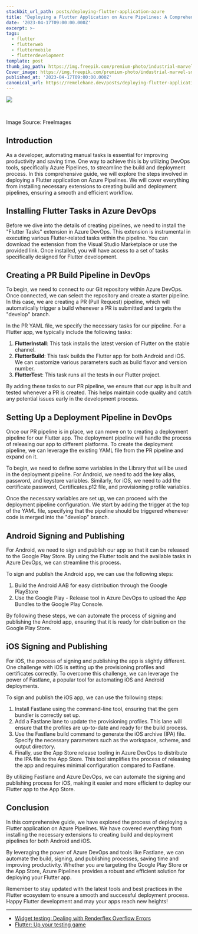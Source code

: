 ```yaml
---
stackbit_url_path: posts/deploying-flutter-application-azure
title: "Deploying a Flutter Application on Azure Pipelines: A Comprehensive Guide"
date: '2023-04-17T09:00:00.000Z'
excerpt: >-
tags:
  - flutter
  - flutterweb
  - fluttermobile
  - flutterdevelopment
template: post
thumb_img_path: https://img.freepik.com/premium-photo/industrial-marvel-smokestacks-pipelines-beneath-azure-skies_153608-19360.jpg
Cover_image: https://img.freepik.com/premium-photo/industrial-marvel-smokestacks-pipelines-beneath-azure-skies_153608-19360.jpg
published_at: '2023-04-17T09:00:00.000Z'
canonical_url: https://remelehane.dev/posts/deploying-flutter-application-azure/
---
```


![](https://img.freepik.com/premium-photo/industrial-marvel-smokestacks-pipelines-beneath-azure-skies_153608-19360.jpg)

‍

Image Source: FreeImages

Introduction
------------

As a developer, automating manual tasks is essential for improving productivity and saving time. One way to achieve this is by utilizing DevOps tools, specifically Azure Pipelines, to streamline the build and deployment process. In this comprehensive guide, we will explore the steps involved in deploying a Flutter application on Azure Pipelines. We will cover everything from installing necessary extensions to creating build and deployment pipelines, ensuring a smooth and efficient workflow.

Installing Flutter Tasks in Azure DevOps
----------------------------------------

Before we dive into the details of creating pipelines, we need to install the "Flutter Tasks" extension in Azure DevOps. This extension is instrumental in executing various Flutter-related tasks within the pipeline. You can download the extension from the Visual Studio Marketplace or use the provided link. Once installed, you will have access to a set of tasks specifically designed for Flutter development.

Creating a PR Build Pipeline in DevOps
--------------------------------------

To begin, we need to connect to our Git repository within Azure DevOps. Once connected, we can select the repository and create a starter pipeline. In this case, we are creating a PR (Pull Request) pipeline, which will automatically trigger a build whenever a PR is submitted and targets the "develop" branch.

In the PR YAML file, we specify the necessary tasks for our pipeline. For a Flutter app, we typically include the following tasks:

1.  **FlutterInstall**: This task installs the latest version of Flutter on the stable channel.
2.  **FlutterBuild**: This task builds the Flutter app for both Android and iOS. We can customize various parameters such as build flavor and version number.
3.  **FlutterTest**: This task runs all the tests in our Flutter project.

By adding these tasks to our PR pipeline, we ensure that our app is built and tested whenever a PR is created. This helps maintain code quality and catch any potential issues early in the development process.

Setting Up a Deployment Pipeline in DevOps
------------------------------------------

Once our PR pipeline is in place, we can move on to creating a deployment pipeline for our Flutter app. The deployment pipeline will handle the process of releasing our app to different platforms. To create the deployment pipeline, we can leverage the existing YAML file from the PR pipeline and expand on it.

To begin, we need to define some variables in the Library that will be used in the deployment pipeline. For Android, we need to add the key alias, password, and keystore variables. Similarly, for iOS, we need to add the certificate password, Certificates.p12 file, and provisioning profile variables.

Once the necessary variables are set up, we can proceed with the deployment pipeline configuration. We start by adding the trigger at the top of the YAML file, specifying that the pipeline should be triggered whenever code is merged into the "develop" branch.

Android Signing and Publishing
------------------------------

For Android, we need to sign and publish our app so that it can be released to the Google Play Store. By using the Flutter tools and the available tasks in Azure DevOps, we can streamline this process.

To sign and publish the Android app, we can use the following steps:

1.  Build the Android AAB for easy distribution through the Google PlayStore
2.  Use the Google Play - Release tool in Azure DevOps to upload the App Bundles to the Google Play Console.

By following these steps, we can automate the process of signing and publishing the Android app, ensuring that it is ready for distribution on the Google Play Store.

iOS Signing and Publishing
--------------------------

For iOS, the process of signing and publishing the app is slightly different. One challenge with iOS is setting up the provisioning profiles and certificates correctly. To overcome this challenge, we can leverage the power of Fastlane, a popular tool for automating iOS and Android deployments.

To sign and publish the iOS app, we can use the following steps:

1.  Install Fastlane using the command-line tool, ensuring that the gem bundler is correctly set up.
2.  Add a Fastlane lane to update the provisioning profiles. This lane will ensure that the profiles are up-to-date and ready for the build process.
3.  Use the Fastlane build command to generate the iOS archive (IPA) file. Specify the necessary parameters such as the workspace, scheme, and output directory.
4.  Finally, use the App Store release tooling in Azure DevOps to distribute the IPA file to the App Store. This tool simplifies the process of releasing the app and requires minimal configuration compared to Fastlane.

By utilizing Fastlane and Azure DevOps, we can automate the signing and publishing process for iOS, making it easier and more efficient to deploy our Flutter app to the App Store.

Conclusion
----------

In this comprehensive guide, we have explored the process of deploying a Flutter application on Azure Pipelines. We have covered everything from installing the necessary extensions to creating build and deployment pipelines for both Android and iOS.

By leveraging the power of Azure DevOps and tools like Fastlane, we can automate the build, signing, and publishing processes, saving time and improving productivity. Whether you are targeting the Google Play Store or the App Store, Azure Pipelines provides a robust and efficient solution for deploying your Flutter app.

Remember to stay updated with the latest tools and best practices in the Flutter ecosystem to ensure a smooth and successful deployment process. Happy Flutter development and may your apps reach new heights!

****

- [Widget testing: Dealing with Renderflex Overflow Errors](https://remelehane.dev/posts/widget-testing-rendeflex-overflow/)
- [Flutter: Up your testing game](https://remelehane.dev/posts/up-your-testing-game/)
